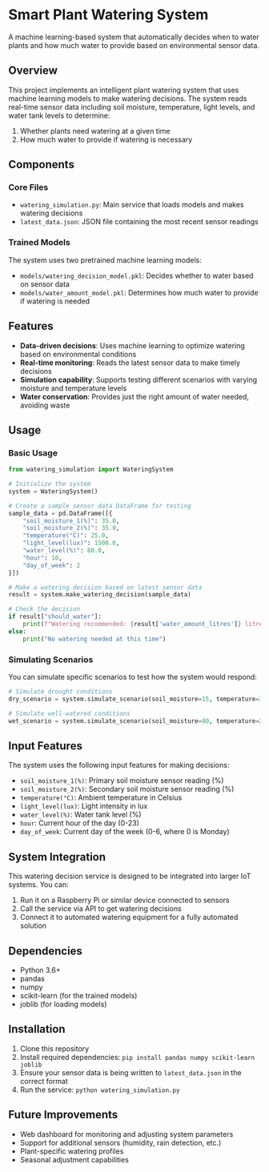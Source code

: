 # Smart Plant Watering System

A machine learning-based system that automatically decides when to water plants and how much water to provide based on environmental sensor data.

## Overview

This project implements an intelligent plant watering system that uses machine learning models to make watering decisions. The system reads real-time sensor data including soil moisture, temperature, light levels, and water tank levels to determine:

1. Whether plants need watering at a given time
2. How much water to provide if watering is necessary

## Components

### Core Files

- `watering_simulation.py`: Main service that loads models and makes watering decisions
- `latest_data.json`: JSON file containing the most recent sensor readings

### Trained Models

The system uses two pretrained machine learning models:

- `models/watering_decision_model.pkl`: Decides whether to water based on sensor data
- `models/water_amount_model.pkl`: Determines how much water to provide if watering is needed

## Features

- **Data-driven decisions**: Uses machine learning to optimize watering based on environmental conditions
- **Real-time monitoring**: Reads the latest sensor data to make timely decisions
- **Simulation capability**: Supports testing different scenarios with varying moisture and temperature levels
- **Water conservation**: Provides just the right amount of water needed, avoiding waste

## Usage

### Basic Usage

```python
from watering_simulation import WateringSystem

# Initialize the system
system = WateringSystem()

# Create a sample sensor data DataFrame for testing
sample_data = pd.DataFrame([{
    "soil_moisture_1(%)": 35.0,
    "soil_moisture_2(%)": 35.0,
    "temperature(°C)": 25.0,
    "light_level(lux)": 1500.0,
    "water_level(%)": 80.0,
    "hour": 10,
    "day_of_week": 2
}])

# Make a watering decision based on latest sensor data
result = system.make_watering_decision(sample_data)

# Check the decision
if result["should_water"]:
    print(f"Watering recommended: {result['water_amount_litres']} litres")
else:
    print("No watering needed at this time")
```

### Simulating Scenarios

You can simulate specific scenarios to test how the system would respond:

```python
# Simulate drought conditions
dry_scenario = system.simulate_scenario(soil_moisture=15, temperature=32)

# Simulate well-watered conditions
wet_scenario = system.simulate_scenario(soil_moisture=80, temperature=25)
```

## Input Features

The system uses the following input features for making decisions:

- `soil_moisture_1(%)`: Primary soil moisture sensor reading (%)
- `soil_moisture_2(%)`: Secondary soil moisture sensor reading (%)
- `temperature(°C)`: Ambient temperature in Celsius
- `light_level(lux)`: Light intensity in lux
- `water_level(%)`: Water tank level (%)
- `hour`: Current hour of the day (0-23)
- `day_of_week`: Current day of the week (0-6, where 0 is Monday)

## System Integration

This watering decision service is designed to be integrated into larger IoT systems. You can:

1. Run it on a Raspberry Pi or similar device connected to sensors
2. Call the service via API to get watering decisions
3. Connect it to automated watering equipment for a fully automated solution

## Dependencies

- Python 3.6+
- pandas
- numpy
- scikit-learn (for the trained models)
- joblib (for loading models)

## Installation

1. Clone this repository
2. Install required dependencies: `pip install pandas numpy scikit-learn joblib`
3. Ensure your sensor data is being written to `latest_data.json` in the correct format
4. Run the service: `python watering_simulation.py`

## Future Improvements

- Web dashboard for monitoring and adjusting system parameters
- Support for additional sensors (humidity, rain detection, etc.)
- Plant-specific watering profiles
- Seasonal adjustment capabilities
